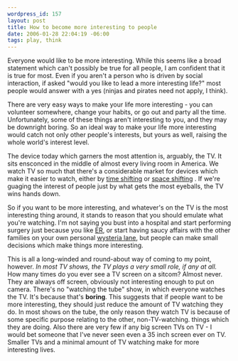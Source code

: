 ```yaml
--- 
wordpress_id: 157
layout: post
title: How to become more interesting to people
date: 2006-01-28 22:04:19 -06:00
tags: play, think
---
```

Everyone would like to be more interesting.  While this seems like a broad statement which can't possibly be true for all people, I am confident that it is true for most.  Even if you aren't a person who is driven by social interaction, if asked "would you like to lead a more interesting life?" most people would answer with a yes (ninjas and pirates need not apply, I think).

There are very easy ways to make your life more interesting - you can volunteer somewhere, change your habits, or go out and party all the time.  Unfortunately, some of these things aren't interesting to you, and they may be downright boring.  So an ideal way to make your life more interesting would catch not only other people's interests, but yours as well, raising the whole world's interest level.

The device today which garners the most attention is, arguably, the <span class="caps">TV. </span> It sits ensconced in the middle of almost every living room in America.  We watch TV so much that there's a considerable market for devices which make it easier to watch, either by <a href="http://www.tivo.com">time shifting</a> or <a href="http://slingmedia.com">space shifting</a> .  If we're guaging the interest of people just by what gets the most eyeballs, the TV wins hands down.

So if you want to be more interesting, and whatever's on the TV is the most interesting thing around, it stands to reason that you should emulate what you're watching.  I'm not saying you bust into a hospital and start performing surgery just because you like <a href="http://www.nbc.com/ER/">ER</a>, or start having saucy affairs with the other families on your own personal <a href="http://abc.go.com/primetime/desperate/">wysteria lane</a>, but people can make small decisions which make things more interesting.

This is all a long-winded and round-about way of coming to my point, however.  <em>In most TV shows, the TV plays a very small role, if any at all.</em> How many times do you ever see a TV screen on a sitcom?  Almost never.  They are always off screen, obviously not interesting enough to put on camera.  There's no "watching the tube" show, in which everyone watches the <span class="caps">TV. </span> It's because that's <strong>boring</strong>.  This suggests that if people want to be more interesting, they should just reduce the amount of TV watching they do.  In most shows on the tube, the only reason they watch TV is because of some specific purpose relating to the other, non-TV-watching. things which they are doing.  Also there are very few if any big screen TVs on TV - I would bet someone that I've never seen even a 35 inch screen ever on <span class="caps">TV. </span> Smaller TVs and a minimal amount of TV watching make for more interesting lives.
